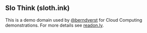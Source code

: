 ## Slo Think (sloth.ink)

This is a demo domain used by [@berndverst](https://twitter.com/berndverst) for Cloud Computing demonstrations. For more details see [readon.ly](https://readon.ly).

